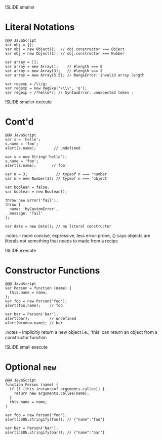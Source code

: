 !SLIDE smaller

# Literal Notations

    @@@ JavaScript
    var obj = {};
    var obj = new Object();  // obj.constructor === Object
    var obj = new Object(1); // obj.constructor === Number

    var array = [];
    var array = new Array();    // #length === 0
    var array = new Array(3);   // #length === 3
    var array = new Array(5.5); // RangeError: invalid array length

    var regexp = /\\/g;
    var regexp = new RegExp("\\\\", 'g');
    var regexp = /*hello*/; // SyntaxError: unexpected token ;

!SLIDE smaller execute

# Cont'd

    @@@ JavaScript
    var s = 'hello';
    s.name = 'foo';
    alert(s.name);        // undefined

    var s = new String('hello');
    s.name = 'foo';
    alert(s.name);       // foo

    var n = 3;             // typeof n === 'number'
    var n = new Number(3); // typeof n === 'object'

    var boolean = false;
    var boolean = new Boolean();

    throw new Error('fail');
    throw {
      name: 'MyCustomError',
      message: 'fail'
    };

    var date = new Date(); // no literal constructor

.notes - more concise, expressive, less error-prone, {} says objects are
  literals not something that needs to made from a recipe

!SLIDE execute

# Constructor Functions

    @@@ JavaScript
    var Person = function (name) {
      this.name = name;
    };
    var foo = new Person('foo');
    alert(foo.name);    // foo

    var bar = Person('bar');
    alert(bar);         // undefined
    alert(window.name); // bar

.notes - implicitly return a new object i.e., 'this'
 can return an object from a constructor function

!SLIDE small execute

# Optional `new`

    @@@ JavaScript
    function Person (name) {
      if (! (this instanceof arguments.callee)) {
        return new arguments.callee(name);
      }
      this.name = name;
    }

    var foo = new Person('foo');
    alert(JSON.stringify(foo)); // {"name":"foo"}

    var bar = Person('bar');
    alert(JSON.stringify(bar)); // {"name":"bar"}
